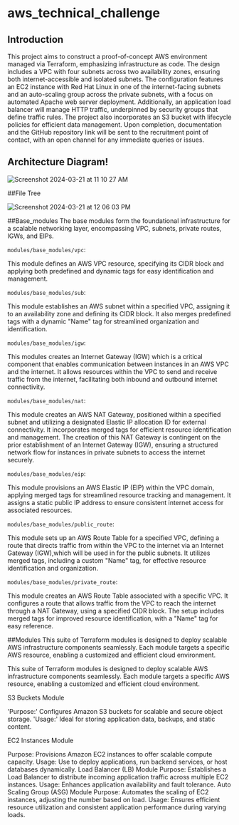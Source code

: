 # aws_technical_challenge

## Introduction

This project aims to construct a proof-of-concept AWS environment managed via Terraform, emphasizing infrastructure as code. The design includes a VPC with four subnets across two availability zones, ensuring both internet-accessible and isolated subnets. The configuration features an EC2 instance with Red Hat Linux in one of the internet-facing subnets and an auto-scaling group across the private subnets, with a focus on automated Apache web server deployment. Additionally, an application load balancer will manage HTTP traffic, underpinned by security groups that define traffic rules. The project also incorporates an S3 bucket with lifecycle policies for efficient data management. Upon completion, documentation and the GitHub repository link will be sent to the recruitment point of contact, with an open channel for any immediate queries or issues.

## Architecture Diagram!

![Screenshot 2024-03-21 at 11 10 27 AM](https://github.com/oluakinbinu/aws_technical_challenge/assets/154087956/556324c0-9345-4f46-a885-23cd7de691b8)

##File Tree

![Screenshot 2024-03-21 at 12 06 03 PM](https://github.com/oluakinbinu/aws_technical_challenge/assets/154087956/f335c6ab-d827-42cb-a45f-de1ca153dd79)

##Base_modules 
The base modules form the foundational infrastructure for a scalable networking layer, encompassing VPC, subnets, private routes, IGWs, and EIPs.

`modules/base_modules/vpc`:
 
This module defines an AWS VPC resource, specifying its CIDR block and applying both predefined and dynamic tags for easy identification and management.

`modules/base_modules/sub`:

This module establishes an AWS subnet within a specified VPC, assigning it to an availability zone and defining its CIDR block. It also merges predefined tags with a dynamic "Name" tag for streamlined organization and identification.

`modules/base_modules/igw`:

This modules creates an Internet Gateway (IGW) which is a critical component that enables communication between instances in an AWS VPC and the internet. It allows resources within the VPC to send and receive traffic from the internet, facilitating both inbound and outbound internet connectivity.

`modules/base_modules/nat`:

This module creates an AWS NAT Gateway, positioned within a specified subnet and utilizing a designated Elastic IP allocation ID for external connectivity. It incorporates merged tags for efficient resource identification and management. The creation of this NAT Gateway is contingent on the prior establishment of an Internet Gateway (IGW), ensuring a structured network flow for instances in private subnets to access the internet securely.
 
`modules/base_modules/eip`:

This module provisions an AWS Elastic IP (EIP) within the VPC domain, applying merged tags for streamlined resource tracking and management. It assigns a static public IP address to ensure consistent internet access for associated resources.

`modules/base_modules/public_route`:

This module sets up an AWS Route Table for a specified VPC, defining a route that directs traffic from within the VPC to the internet via an Internet Gateway (IGW),which will be used in for the public subnets. It utilizes merged tags, including a custom "Name" tag, for effective resource identification and organization.

`modules/base_modules/private_route`:

This module creates an AWS Route Table associated with a specific VPC. It configures a route that allows traffic from the VPC to reach the internet through a NAT Gateway, using a specified CIDR block. The setup includes merged tags for improved resource identification, with a "Name" tag for easy reference.

##Modules 
This suite of Terraform modules is designed to deploy scalable AWS infrastructure components seamlessly. Each module targets a specific AWS resource, enabling a customized and efficient cloud environment.

This suite of Terraform modules is designed to deploy scalable AWS infrastructure components seamlessly. Each module targets a specific AWS resource, enabling a customized and efficient cloud environment.

S3 Buckets Module

'Purpose:' Configures Amazon S3 buckets for scalable and secure object storage.
'Usage:' Ideal for storing application data, backups, and static content.

EC2 Instances Module

Purpose: Provisions Amazon EC2 instances to offer scalable compute capacity.
Usage: Use to deploy applications, run backend services, or host databases dynamically.
Load Balancer (LB) Module
Purpose: Establishes a Load Balancer to distribute incoming application traffic across multiple EC2 instances.
Usage: Enhances application availability and fault tolerance.
Auto Scaling Group (ASG) Module
Purpose: Automates the scaling of EC2 instances, adjusting the number based on load.
Usage: Ensures efficient resource utilization and consistent application performance during varying loads.
